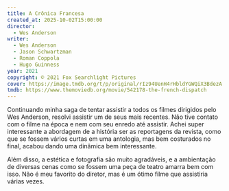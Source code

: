 ```yaml
---
title: A Crônica Francesa
created_at: 2025-10-02T15:00:00
director:
  - Wes Anderson
writer:
  - Wes Anderson
  - Jason Schwartzman
  - Roman Coppola
  - Hugo Guinness
year: 2021
copyright: © 2021 Fox Searchlight Pictures
cover: https://image.tmdb.org/t/p/original/rIz94UenH4rHbldYGWQiX3BdezA.jpg
tmdb: https://www.themoviedb.org/movie/542178-the-french-dispatch
---
```


Continuando minha saga de tentar assistir a todos os filmes dirigidos pelo Wes Anderson, resolvi assistir um de seus mais recentes. Não tive contato com o filme na época e nem com seu enredo até assistir. Achei super interessante a abordagem de a história ser as reportagens da revista, como que se fossem vários curtas em uma antologia, mas bem costurados no final, acabou dando uma dinâmica bem interessante.

Além disso, a estética e fotografia são muito agradáveis, e a ambientação de diversas cenas como se fossem uma peça de teatro amarra bem com isso. Não é meu favorito do diretor, mas é um ótimo filme que assistiria várias vezes.
